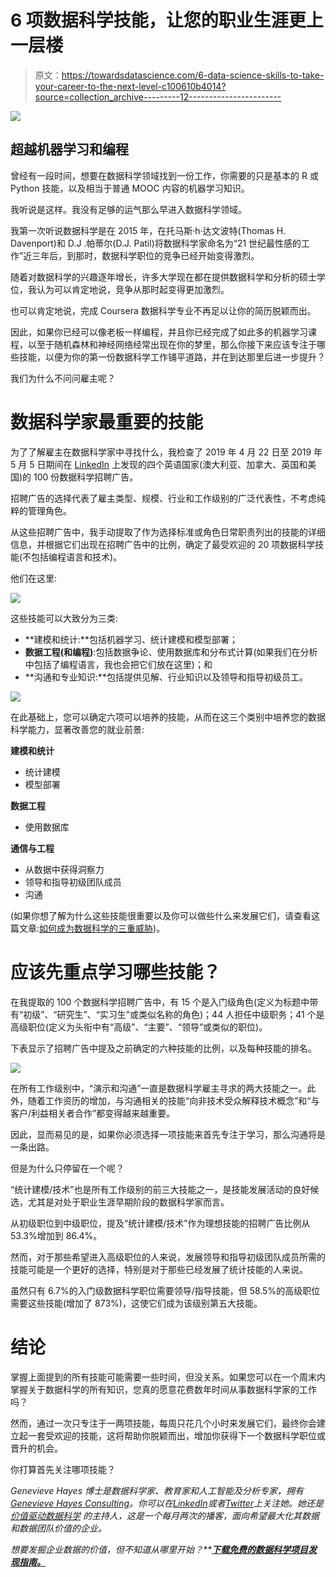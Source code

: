 # 6 项数据科学技能，让您的职业生涯更上一层楼

> 原文：<https://towardsdatascience.com/6-data-science-skills-to-take-your-career-to-the-next-level-c100610b4014?source=collection_archive---------12----------------------->

![](img/fe251714ed6d2db8608962419e8cd020.png)

## 超越机器学习和编程

曾经有一段时间，想要在数据科学领域找到一份工作，你需要的只是基本的 R 或 Python 技能，以及相当于普通 MOOC 内容的机器学习知识。

我听说是这样。我没有足够的运气那么早进入数据科学领域。

我第一次听说数据科学是在 2015 年，在托马斯·h·达文波特(Thomas H. Davenport)和 D.J .帕蒂尔(D.J. Patil)将数据科学家命名为“21 世纪最性感的工作”近三年后，到那时，数据科学职位的竞争已经开始变得激烈。

随着对数据科学的兴趣逐年增长，许多大学现在都在提供数据科学和分析的硕士学位，我认为可以肯定地说，竞争从那时起变得更加激烈。

也可以肯定地说，完成 Coursera 数据科学专业不再足以让你的简历脱颖而出。

因此，如果你已经可以像老板一样编程，并且你已经完成了如此多的机器学习课程，以至于随机森林和神经网络经常出现在你的梦里，那么你接下来应该专注于哪些技能，以便为你的第一份数据科学工作铺平道路，并在到达那里后进一步提升？

我们为什么不问问雇主呢？

# **数据科学家最重要的技能**

为了了解雇主在数据科学家中寻找什么，我检查了 2019 年 4 月 22 日至 2019 年 5 月 5 日期间在 [LinkedIn](https://www.linkedin.com/jobs/) 上发现的四个英语国家(澳大利亚、加拿大、英国和美国)的 100 份数据科学招聘广告。

招聘广告的选择代表了雇主类型、规模、行业和工作级别的广泛代表性，不考虑纯粹的管理角色。

从这些招聘广告中，我手动提取了作为选择标准或角色日常职责列出的技能的详细信息，并根据它们出现在招聘广告中的比例，确定了最受欢迎的 20 项数据科学技能(不包括编程语言和技术)。

他们在这里:

![](img/2fe1b0e58f7150221120fdf7e49cca7a.png)

这些技能可以大致分为三类:

*   **建模和统计:**包括机器学习、统计建模和模型部署；
*   **数据工程(和编程)**:包括数据争论、使用数据库和分布式计算(如果我们在分析中包括了编程语言，我也会把它们放在这里)；和
*   **沟通和专业知识:**包括提供见解、行业知识以及领导和指导初级员工。

![](img/d1dc2ac210d08127826aca5f59bc2951.png)

在此基础上，您可以确定六项可以培养的技能，从而在这三个类别中培养您的数据科学能力，显著改善您的就业前景:

**建模和统计**

*   统计建模
*   模型部署

**数据工程**

*   使用数据库

**通信与工程**

*   从数据中获得洞察力
*   领导和指导初级团队成员
*   沟通

(如果你想了解为什么这些技能很重要以及你可以做些什么来发展它们，请查看这篇文章:[如何成为数据科学的三重威胁](/how-to-become-a-data-science-triple-threat-bb41e0664ca5))。

# **应该先重点学习哪些技能？**

在我提取的 100 个数据科学招聘广告中，有 15 个是入门级角色(定义为标题中带有“初级”、“研究生”、“实习生”或类似名称的角色)；44 人担任中级职务；41 个是高级职位(定义为头衔中有“高级”、“主要”、“领导”或类似的职位)。

下表显示了招聘广告中提及之前确定的六种技能的比例，以及每种技能的排名。

![](img/b201d53751463ebc6848a0bda411a1cb.png)

在所有工作级别中，“演示和沟通”一直是数据科学雇主寻求的两大技能之一。此外，随着工作资历的增加，与沟通相关的技能“向非技术受众解释技术概念”和“与客户/利益相关者合作”都变得越来越重要。

因此，显而易见的是，如果你必须选择一项技能来首先专注于学习，那么沟通将是一条出路。

但是为什么只停留在一个呢？

“统计建模/技术”也是所有工作级别的前三大技能之一，是技能发展活动的良好候选，尤其是对处于职业生涯早期阶段的数据科学家而言。

从初级职位到中级职位，提及“统计建模/技术”作为理想技能的招聘广告比例从 53.3%增加到 86.4%。

然而，对于那些希望进入高级职位的人来说，发展领导和指导初级团队成员所需的技能可能是一个更好的选择，特别是对于那些已经发展了统计技能的人来说。

虽然只有 6.7%的入门级数据科学职位需要领导/指导技能，但 58.5%的高级职位需要这些技能(增加了 873%)，这使它们成为该级别第五大技能。

# **结论**

掌握上面提到的所有技能可能需要一些时间，但没关系。如果您可以在一个周末内掌握关于数据科学的所有知识，您真的愿意花费数年时间从事数据科学家的工作吗？

然而，通过一次只专注于一两项技能，每周只花几个小时来发展它们，最终你会建立起一套受欢迎的技能，这将帮助你脱颖而出，增加你获得下一个数据科学职位或晋升的机会。

你打算首先关注哪项技能？

*Genevieve Hayes 博士是数据科学家、教育家和人工智能及分析专家，拥有*[*Genevieve Hayes Consulting*](https://www.genevievehayes.com/)*。你可以在*[*LinkedIn*](https://www.linkedin.com/in/gkhayes/)*或者*[*Twitter*](https://twitter.com/genevievekhayes)*上关注她。她还是* [*价值驱动数据科学*](https://www.genevievehayes.com/episodes/) *的主持人，这是一个每月两次的播客，面向希望最大化其数据和数据团队价值的企业。*

*想要发掘企业数据的价值，但不知道从哪里开始？**[***下载免费的数据科学项目发现指南。***](https://www.genevievehayes.com/discovery-guide/)*